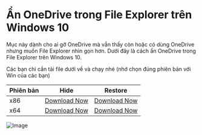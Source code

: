 # Ẩn OneDrive trong File Explorer trên Windows 10

Mục này dành cho ai gỡ OneDrive mà vẫn thấy còn hoặc có dùng OneDrive nhưng muốn File Explorer nhìn gọn hơn. Dưới đây là cách ẩn OneDrive trong File Explorer trên Windows 10.

Các bạn chỉ cần tải file dưới về và chạy nhé (nhớ chọn đúng phiên bản với Win của các bạn)

Phiên bản | Hide | Restore
 ------------ | ------------ | -------------
x86 | [Download Now](https://www.upload.ee/files/12130518/32-bit_Hide_OneDrive_From_File_Explorer.reg.html) | [Download Now](https://www.upload.ee/files/12130519/32-bit_Restore_OneDrive_to_File_Explorer.reg.html)
x64 | [Download Now](https://www.upload.ee/files/12130522/64-bit_Hide_OneDrive_From_File_Explorer.reg.html) | [Download Now](https://www.upload.ee/files/12130523/64-bit_Restore_OneDrive_to_File_Explorer.reg.html)

![Image](https://www.howtogeek.com/wp-content/uploads/2015/08/ximg_55cb6a186cd7f.png.pagespeed.gp+jp+jw+pj+ws+js+rj+rp+rw+ri+cp+md.ic.TSlPybp0FA.png)
